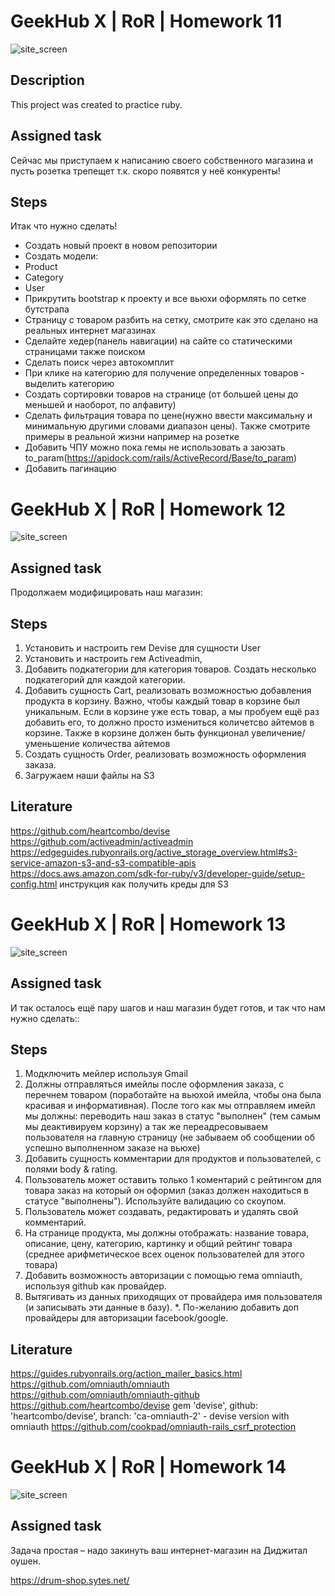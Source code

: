 # **GeekHub X | RoR | Homework 11**

![site_screen](https://user-images.githubusercontent.com/23439223/105531359-dbd56080-5cf1-11eb-9779-1cae320867f3.jpg)

## Description
This project was created to practice ruby.

## Assigned task

Сейчас мы приступаем к написанию своего собственного магазина и пусть розетка трепещет т.к. скоро появятся у неё конкуренты!

## Steps

Итак что нужно сделать!
- Создать новый проект в новом репозитории
- Создать модели:
- Product
- Category
- User
- Прикрутить bootstrap к проекту и все вьюхи оформлять по сетке бутстрапа
- Страницу с товаром разбить на сетку, смотрите как это сделано на реальных интернет магазинах
- Сделайте хедер(панель навигации) на сайте со статическими страницами также поиском
- Сделать поиск через автокомплит
- При клике на категорию для получение определенных товаров - выделить категорию
- Создать сортировки товаров на странице (от большей цены до меньшей и наоборот, по алфавиту)
- Сделать фильтрация товара по цене(нужно ввести максимальну и минимальную другими словами диапазон цены). Также смотрите примеры в реальной жизни например на розетке
- Добавить ЧПУ можно пока гемы не использовать а заюзать to_param(https://apidock.com/rails/ActiveRecord/Base/to_param)
- Добавить пагинацию


# **GeekHub X | RoR | Homework 12**

![site_screen](https://user-images.githubusercontent.com/23439223/105531609-4090bb00-5cf2-11eb-82db-229cf7894cd4.jpg)

## Assigned task

Продолжаем модифицировать наш магазин:

## Steps

1. Установить и настроить гем Devise для сущности User
2. Установить и настроить гем Activeadmin,
3. Добавить подкатегории для категория товаров. Создать несколько подкатегорий для каждой категории.
4. Добавить сущность  Cart, реализовать возможностью добавления продукта в корзину. Важно, чтобы каждый товар в корзине был уникальным. Если в корзине уже есть товар, а мы пробуем ещё раз добавить его, то должно просто измениться количетсво айтемов в корзине. Также в корзине должен быть функционал увеличение/уменьшение количества айтемов
5. Создать сущность Order, реализовать возможность оформления заказа.
6. Загружаем наши файлы на S3

## Literature

https://github.com/heartcombo/devise
https://github.com/activeadmin/activeadmin
https://edgeguides.rubyonrails.org/active_storage_overview.html#s3-service-amazon-s3-and-s3-compatible-apis
https://docs.aws.amazon.com/sdk-for-ruby/v3/developer-guide/setup-config.html инструкция как получить креды для S3

# **GeekHub X | RoR | Homework 13**

![site_screen](https://user-images.githubusercontent.com/23439223/106315695-4fd4b300-6274-11eb-9b45-b3bf1dea0fa0.jpg)

## Assigned task

И так осталось ещё пару шагов и наш магазин будет готов, и так что нам нужно сделать::

## Steps

1. Модключить мейлер используя Gmail
2. Должны отправляться имейлы после оформления заказа, с перечнем товаром (поработайте на вьюхой имейла, чтобы она была красивая и информативная). После того как мы отправляем имейл мы должны: переводить наш заказ в статус "выполнен" (тем самым мы деактивируем корзину) а так же переадресовываем пользователя на главную страницу (не забываем об сообщении об успешно выполненном заказе на вьюхе)
3. Добавить сущность комментарии для продуктов и пользователей, с полями body & rating.
4. Пользователь может оставить только 1 коментарий с рейтингом для товара заказ на который он оформил (заказ должен находиться в статусе "выполнены"). Используйте валидацию со скоупом.
5. Пользователь может создавать, редактировать и удалять свой комментарий.
6. На странице продукта, мы должны отображать: название товара, описание, цену, категорию, картинку и общий рейтинг товара (среднее арифметическое всех оценок пользователей для этого товара)
7. Добавить возможность авторизации с помощью гема omniauth, используя github как провайдер.
8. Вытягивать из данных приходящих от провайдера имя пользователя (и записывать эти данные в базу).
*. По-желанию добавить доп провайдеры для авторизации facebook/google.

## Literature

https://guides.rubyonrails.org/action_mailer_basics.html
https://github.com/omniauth/omniauth
https://github.com/omniauth/omniauth-github
https://github.com/heartcombo/devise
gem 'devise', github: 'heartcombo/devise', branch: 'ca-omniauth-2' - devise version with omniauth
https://github.com/cookpad/omniauth-rails_csrf_protection

# **GeekHub X | RoR | Homework 14**

![site_screen](https://user-images.githubusercontent.com/23439223/107129013-f8b18c80-68ca-11eb-8823-d6f7d89261ad.png)

## Assigned task

Задача простая – надо закинуть ваш интернет-магазин на Диджитал оушен.

https://drum-shop.sytes.net/